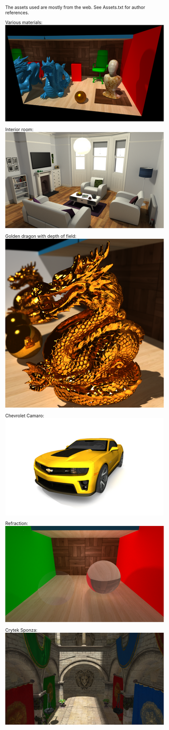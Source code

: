 
The assets used are mostly from the web. See Assets.txt for author references.


Various materials:
![Alt text](DragonScene.png?raw=true "DragonScene")  

Interior room:
![Alt text](InteriorRoom.png?raw=true "InteriorRoom")  

Golden dragon with depth of field:
![Alt text](GoldenDragon.png?raw=true "GoldenDragon")  

Chevrolet Camaro:
![Alt text](Camaro.png?raw=true "Camaro")  

Refraction:
![Alt text](Transparent_Refractive.png?raw=true "Transparent_Refractive")  

Crytek Sponza:
![Alt text](Sponza.png?raw=true "Sponza")  